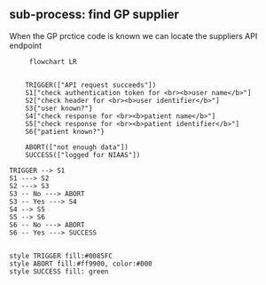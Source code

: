 ## sub-process: find GP supplier

When the GP prctice code is known we can locate the suppliers  API endpoint

```mermaid
     flowchart LR
 

    TRIGGER(["API request succeeds"]) 
    S1["check authentication token for <br><b>user name</b>"]
    S2["check header for <br><b>user identifier</b>"]
    S3{"user known?"}
    S4["check response for <br><b>patient name</b>"]
    S5["check response for <br><b>patient identifier</b>"]
    S6{"patient known?"}

    ABORT(["not enough data"])
    SUCCESS(["logged for NIAAS"])
   
TRIGGER --> S1
S1 ---> S2
S2 ---> S3
S3 -- No ---> ABORT
S3 -- Yes ---> S4
S4 --> S5
S5 --> S6
S6 -- No ---> ABORT
S6 -- Yes ---> SUCCESS
       

style TRIGGER fill:#0085FC
style ABORT fill:#ff9900, color:#000
style SUCCESS fill: green
```
